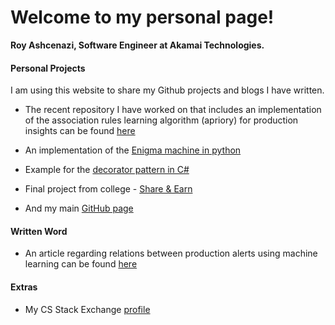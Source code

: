 # Welcome to my personal page!


**Roy Ashcenazi, Software Engineer at Akamai Technologies.**

#### Personal Projects

I am using this website to share my Github projects and blogs I have written.

* The recent repository I have worked on that includes an implementation of the association rules learning algorithm (apriory) for production insights can be found
[here](https://github.com/royashcenazi/spark_and_stuff) 


* An implementation of the [Enigma machine in python](https://github.com/royashcenazi/The-Enigma-Machine)


* Example for the [decorator pattern in C#](https://github.com/royashcenazi/Hummos-Decorator-demo)

* Final project from college - [Share & Earn](https://github.com/royashcenazi/Hummos-Decorator-demo)

* And my main [GitHub page](https://github.com/royashcenazi)


#### Written Word

* An article regarding relations between production alerts using machine learning can be found [here](https://medium.com/p/44dd805d899/edit)





#### Extras
* My CS Stack Exchange [profile](https://cs.stackexchange.com/users/106564/royashcenazi)
